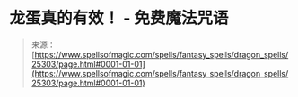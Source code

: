 <!--yml

category: 未分类

date: 2024-06-12 19:12:06

-->

# 龙蛋真的有效！ - 免费魔法咒语

> 来源：[https://www.spellsofmagic.com/spells/fantasy_spells/dragon_spells/25303/page.html#0001-01-01](https://www.spellsofmagic.com/spells/fantasy_spells/dragon_spells/25303/page.html#0001-01-01)
